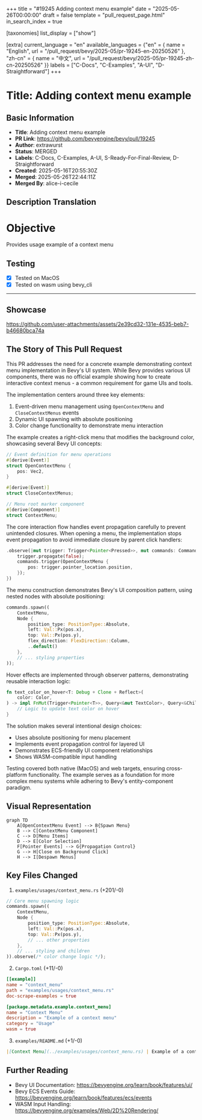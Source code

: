 +++
title = "#19245 Adding context menu example"
date = "2025-05-26T00:00:00"
draft = false
template = "pull_request_page.html"
in_search_index = true

[taxonomies]
list_display = ["show"]

[extra]
current_language = "en"
available_languages = {"en" = { name = "English", url = "/pull_request/bevy/2025-05/pr-19245-en-20250526" }, "zh-cn" = { name = "中文", url = "/pull_request/bevy/2025-05/pr-19245-zh-cn-20250526" }}
labels = ["C-Docs", "C-Examples", "A-UI", "D-Straightforward"]
+++

# Title: Adding context menu example

## Basic Information
- **Title**: Adding context menu example
- **PR Link**: https://github.com/bevyengine/bevy/pull/19245
- **Author**: extrawurst
- **Status**: MERGED
- **Labels**: C-Docs, C-Examples, A-UI, S-Ready-For-Final-Review, D-Straightforward
- **Created**: 2025-05-16T20:55:30Z
- **Merged**: 2025-05-26T22:44:11Z
- **Merged By**: alice-i-cecile

## Description Translation

# Objective

Provides usage example of a context menu

## Testing

* [x] Tested on MacOS
* [x] Tested on wasm using bevy_cli

---

## Showcase


https://github.com/user-attachments/assets/2e39cd32-131e-4535-beb7-b46680bca74a



## The Story of This Pull Request

This PR addresses the need for a concrete example demonstrating context menu implementation in Bevy's UI system. While Bevy provides various UI components, there was no official example showing how to create interactive context menus - a common requirement for game UIs and tools.

The implementation centers around three key elements:
1. Event-driven menu management using `OpenContextMenu` and `CloseContextMenus` events
2. Dynamic UI spawning with absolute positioning
3. Color change functionality to demonstrate menu interaction

The example creates a right-click menu that modifies the background color, showcasing several Bevy UI concepts:

```rust
// Event definition for menu operations
#[derive(Event)]
struct OpenContextMenu {
    pos: Vec2,
}

#[derive(Event)]
struct CloseContextMenus;

// Menu root marker component
#[derive(Component)]
struct ContextMenu;
```

The core interaction flow handles event propagation carefully to prevent unintended closures. When opening a menu, the implementation stops event propagation to avoid immediate closure by parent click handlers:

```rust
.observe(|mut trigger: Trigger<Pointer<Pressed>>, mut commands: Commands| {
    trigger.propagate(false);
    commands.trigger(OpenContextMenu {
        pos: trigger.pointer_location.position,
    });
})
```

The menu construction demonstrates Bevy's UI composition pattern, using nested nodes with absolute positioning:

```rust
commands.spawn((
    ContextMenu,
    Node {
        position_type: PositionType::Absolute,
        left: Val::Px(pos.x),
        top: Val::Px(pos.y),
        flex_direction: FlexDirection::Column,
        ..default()
    },
    // ... styling properties
));
```

Hover effects are implemented through observer patterns, demonstrating reusable interaction logic:

```rust
fn text_color_on_hover<T: Debug + Clone + Reflect>(
    color: Color,
) -> impl FnMut(Trigger<Pointer<T>>, Query<&mut TextColor>, Query<&Children>) {
    // Logic to update text color on hover
}
```

The solution makes several intentional design choices:
- Uses absolute positioning for menu placement
- Implements event propagation control for layered UI
- Demonstrates ECS-friendly UI component relationships
- Shows WASM-compatible input handling

Testing covered both native (MacOS) and web targets, ensuring cross-platform functionality. The example serves as a foundation for more complex menu systems while adhering to Bevy's entity-component paradigm.

## Visual Representation

```mermaid
graph TD
    A[OpenContextMenu Event] --> B{Spawn Menu}
    B --> C[ContextMenu Component]
    C --> D[Menu Items]
    D --> E[Color Selection]
    F[Pointer Events] --> G{Propagation Control}
    G --> H[Close on Background Click]
    H --> I[Despawn Menus]
```

## Key Files Changed

1. `examples/usages/context_menu.rs` (+201/-0)
```rust
// Core menu spawning logic
commands.spawn((
    ContextMenu,
    Node {
        position_type: PositionType::Absolute,
        left: Val::Px(pos.x),
        top: Val::Px(pos.y),
        // ... other properties
    },
    // ... styling and children
)).observe(/* color change logic */);
```

2. `Cargo.toml` (+11/-0)
```toml
[[example]]
name = "context_menu"
path = "examples/usages/context_menu.rs"
doc-scrape-examples = true

[package.metadata.example.context_menu]
name = "Context Menu"
description = "Example of a context menu"
category = "Usage"
wasm = true
```

3. `examples/README.md` (+1/-0)
```markdown
|[Context Menu](../examples/usages/context_menu.rs) | Example of a context menu
```

## Further Reading

- Bevy UI Documentation: https://bevyengine.org/learn/book/features/ui/
- Bevy ECS Events Guide: https://bevyengine.org/learn/book/features/ecs/events
- WASM Input Handling: https://bevyengine.org/examples/Web/2D%20Rendering/